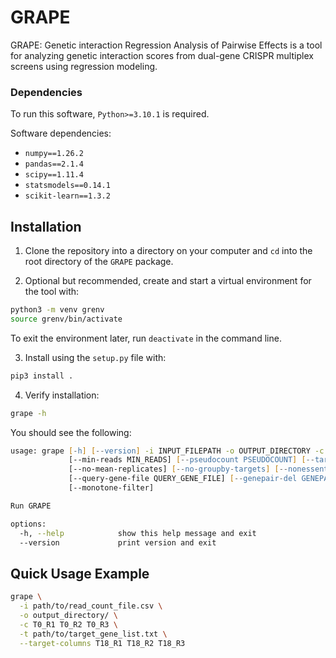 # GRAPE
GRAPE: Genetic interaction Regression Analysis of Pairwise Effects is a tool for analyzing genetic interaction scores from dual-gene CRISPR multiplex screens using regression modeling.

### Dependencies
To run this software, `Python>=3.10.1` is required. 

Software dependencies:
- `numpy==1.26.2`
- `pandas==2.1.4`
- `scipy==1.11.4`
- `statsmodels==0.14.1`
- `scikit-learn==1.3.2`

## Installation

1. Clone the repository into a directory on your computer and `cd` into the root directory of the `GRAPE` package.

2. Optional but recommended, create and start a virtual environment for the tool with:

```zsh
python3 -m venv grenv
source grenv/bin/activate
```

To exit the environment later, run `deactivate` in the command line. 

3. Install using the `setup.py` file with:

```zsh
pip3 install .
```

4. Verify installation:

```zsh
grape -h
```
You should see the following:
```zsh
usage: grape [-h] [--version] -i INPUT_FILEPATH -o OUTPUT_DIRECTORY -c CONTROL_COLUMNS [CONTROL_COLUMNS ...] -t TARGET_GENE_FILE
             [--min-reads MIN_READS] [--pseudocount PSEUDOCOUNT] [--target-columns TARGET_COLUMNS [TARGET_COLUMNS ...]]
             [--no-mean-replicates] [--no-groupby-targets] [--nonessential-gene-file NONESSENTIAL_GENE_FILE]
             [--query-gene-file QUERY_GENE_FILE] [--genepair-del GENEPAIR_DEL] [--fit-intercept] [--half-window-size HALF_WINDOW_SIZE]
             [--monotone-filter]

Run GRAPE

options:
  -h, --help            show this help message and exit
  --version             print version and exit
  ```

## Quick Usage Example
```zsh
grape \
  -i path/to/read_count_file.csv \
  -o output_directory/ \
  -c T0_R1 T0_R2 T0_R3 \
  -t path/to/target_gene_list.txt \
  --target-columns T18_R1 T18_R2 T18_R3
```
